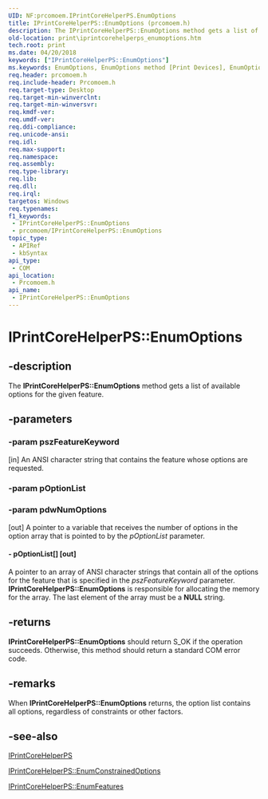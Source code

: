 ```yaml
---
UID: NF:prcomoem.IPrintCoreHelperPS.EnumOptions
title: IPrintCoreHelperPS::EnumOptions (prcomoem.h)
description: The IPrintCoreHelperPS::EnumOptions method gets a list of available options for the given feature.
old-location: print\iprintcorehelperps_enumoptions.htm
tech.root: print
ms.date: 04/20/2018
keywords: ["IPrintCoreHelperPS::EnumOptions"]
ms.keywords: EnumOptions, EnumOptions method [Print Devices], EnumOptions method [Print Devices],IPrintCoreHelperPS interface, IPrintCoreHelperPS interface [Print Devices],EnumOptions method, IPrintCoreHelperPS.EnumOptions, IPrintCoreHelperPS::EnumOptions, prcomoem/IPrintCoreHelperPS::EnumOptions, print.iprintcorehelperps_enumoptions, print_unidrv-pscript_allplugins_89c5ea61-aedf-43c6-9a8b-020656476f35.xml
req.header: prcomoem.h
req.include-header: Prcomoem.h
req.target-type: Desktop
req.target-min-winverclnt: 
req.target-min-winversvr: 
req.kmdf-ver: 
req.umdf-ver: 
req.ddi-compliance: 
req.unicode-ansi: 
req.idl: 
req.max-support: 
req.namespace: 
req.assembly: 
req.type-library: 
req.lib: 
req.dll: 
req.irql: 
targetos: Windows
req.typenames: 
f1_keywords:
 - IPrintCoreHelperPS::EnumOptions
 - prcomoem/IPrintCoreHelperPS::EnumOptions
topic_type:
 - APIRef
 - kbSyntax
api_type:
 - COM
api_location:
 - Prcomoem.h
api_name:
 - IPrintCoreHelperPS::EnumOptions
---
```


# IPrintCoreHelperPS::EnumOptions


## -description

The <b>IPrintCoreHelperPS::EnumOptions</b> method gets a list of available options for the given feature.

## -parameters

### -param pszFeatureKeyword 

[in]
An ANSI character string that contains the feature whose options are requested.

### -param pOptionList

### -param pdwNumOptions 

[out]
A pointer to a variable that receives the number of options in the option array that is pointed to by the <i>pOptionList</i> parameter.


#### - pOptionList[] [out]

A pointer to an array of ANSI character strings that contain all of the options for the feature that is specified in the <i>pszFeatureKeyword</i> parameter. <b>IPrintCoreHelperPS::EnumOptions</b> is responsible for allocating the memory for the array. The last element of the array must be a <b>NULL</b> string.

## -returns

<b>IPrintCoreHelperPS::EnumOptions</b> should return S_OK if the operation succeeds. Otherwise, this method should return a standard COM error code.

## -remarks

When <b>IPrintCoreHelperPS::EnumOptions</b> returns, the option list contains all options, regardless of constraints or other factors.

## -see-also

<a href="/windows-hardware/drivers/ddi/prcomoem/nn-prcomoem-iprintcorehelperps">IPrintCoreHelperPS</a>



<a href="/windows-hardware/drivers/ddi/prcomoem/nf-prcomoem-iprintcorehelperps-enumconstrainedoptions">IPrintCoreHelperPS::EnumConstrainedOptions</a>



<a href="/windows-hardware/drivers/ddi/prcomoem/nf-prcomoem-iprintcorehelperps-enumfeatures">IPrintCoreHelperPS::EnumFeatures</a>

